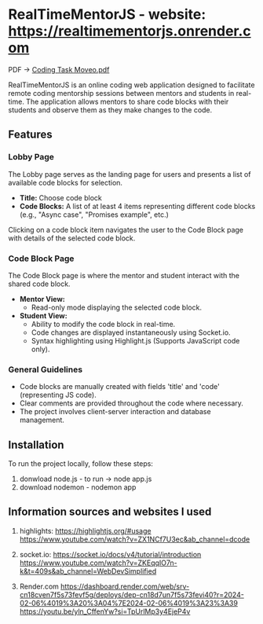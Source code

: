 # RealTimeMentorJS - website: https://realtimementorjs.onrender.com
PDF -> [Coding Task Moveo.pdf](https://github.com/omerpeled6/RealTimeMentorJS/files/14185609/Coding.Task.Moveo.pdf)


RealTimeMentorJS is an online coding web application designed to facilitate remote coding mentorship sessions between mentors and students in real-time. The application allows mentors to share code blocks with their students and observe them as they make changes to the code.

## Features

### Lobby Page

The Lobby page serves as the landing page for users and presents a list of available code blocks for selection.

- **Title:** Choose code block
- **Code Blocks:** A list of at least 4 items representing different code blocks (e.g., "Async case", "Promises example", etc.)

Clicking on a code block item navigates the user to the Code Block page with details of the selected code block.

### Code Block Page

The Code Block page is where the mentor and student interact with the shared code block.

- **Mentor View:**
  - Read-only mode displaying the selected code block.
- **Student View:**
  - Ability to modify the code block in real-time.
  - Code changes are displayed instantaneously using Socket.io.
  - Syntax highlighting using Highlight.js (Supports JavaScript code only).

### General Guidelines

- Code blocks are manually created with fields 'title' and 'code' (representing JS code).
- Clear comments are provided throughout the code where necessary.
- The project involves client-server interaction and database management.

## Installation

To run the project locally, follow these steps:
1. donwload node.js - to run -> node app.js
2. download nodemon - nodemon app

## Information sources and websites I used
1. highlights:
https://highlightjs.org/#usage
https://www.youtube.com/watch?v=ZX1NCf7U3ec&ab_channel=dcode

2. socket.io:
https://socket.io/docs/v4/tutorial/introduction
https://www.youtube.com/watch?v=ZKEqqIO7n-k&t=409s&ab_channel=WebDevSimplified

3. Render.com
https://dashboard.render.com/web/srv-cn18cven7f5s73fevf5g/deploys/dep-cn18d7un7f5s73fevi40?r=2024-02-06%4019%3A20%3A04%7E2024-02-06%4019%3A23%3A39
https://youtu.be/yln_CffenYw?si=TpUrlMp3y4EjeP4v


